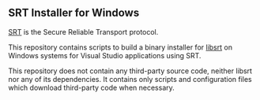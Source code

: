 ## SRT Installer for Windows

[SRT](https://www.srtalliance.org/) is the Secure Reliable Transport protocol.

This repository contains scripts to build a binary installer for
[libsrt](https://github.com/Haivision/srt/) on Windows systems for
Visual Studio applications using SRT.

This repository does not contain any third-party source code, neither libsrt
nor any of its dependencies. It contains only scripts and configuration files
which download third-party code when necessary.
